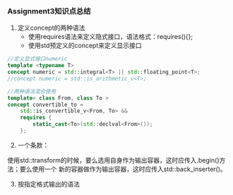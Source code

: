 ### Assignment3知识点总结

1. 定义concept的两种语法
   - 使用requires语法来定义隐式接口，语法格式：requires(){};
   - 使用std预定义的concept来定义显示接口
```c++
//定义显式接口numeric
template <typename T>
concept numeric = std::integral<T> || std::floating_point<T>;
//concept numeric = std::is_arithmetic_v<T>;

//两种语法混合使用
template< class From, class To >
concept convertible_to =
    std::is_convertible_v<From, To> &&
    requires {
        static_cast<To>(std::declval<From>());
    };
```


2. 一个条款：

使用std::transform的时候，要么选用自身作为输出容器，这时应传入.begin()方法；要么使用一个
新的容器做作为输出容器，这时应传入std::back_inserter()。

3. 按指定格式输出的语法
